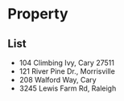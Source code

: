 # Property

## List

  - 104 Climbing Ivy, Cary 27511
  - 121 River Pine Dr., Morrisville
  - 208 Walford Way, Cary
  - 3245 Lewis Farm Rd, Raleigh